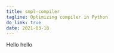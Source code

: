 ```yaml
---
title: smpl-compiler
tagline: Optimizing compiler in Python
do_link: true
date: 2021-03-18
---
```


Hello hello